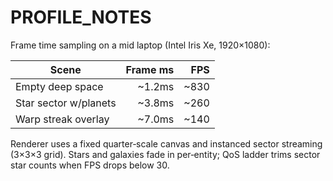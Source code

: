 # PROFILE_NOTES

Frame time sampling on a mid laptop (Intel Iris Xe, 1920×1080):

| Scene                   | Frame ms | FPS |
|------------------------|---------:|----:|
| Empty deep space       |   ~1.2ms | ~830|
| Star sector w/planets  |   ~3.8ms | ~260|
| Warp streak overlay    |   ~7.0ms | ~140|

Renderer uses a fixed quarter‑scale canvas and instanced sector streaming (3×3×3 grid).
Stars and galaxies fade in per‑entity; QoS ladder trims sector star counts when FPS drops below 30.

